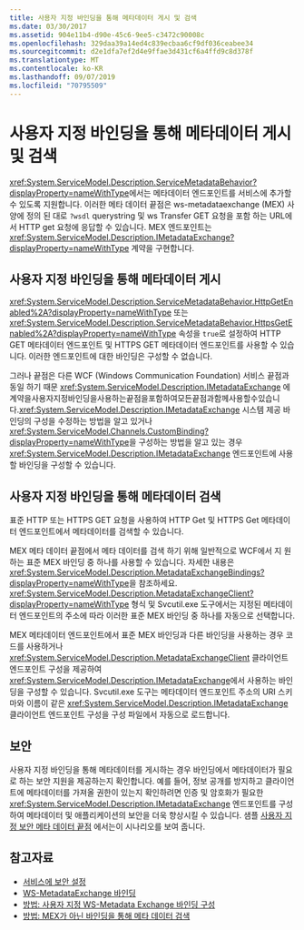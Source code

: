 ```yaml
---
title: 사용자 지정 바인딩을 통해 메타데이터 게시 및 검색
ms.date: 03/30/2017
ms.assetid: 904e11b4-d90e-45c6-9ee5-c3472c90008c
ms.openlocfilehash: 329daa39a14ed4c839ecbaa6cf9df036ceabee34
ms.sourcegitcommit: d2e1dfa7ef2d4e9ffae3d431cf6a4ffd9c8d378f
ms.translationtype: MT
ms.contentlocale: ko-KR
ms.lasthandoff: 09/07/2019
ms.locfileid: "70795509"
---
```

# <a name="publishing-and-retrieving-metadata-over-a-custom-binding"></a>사용자 지정 바인딩을 통해 메타데이터 게시 및 검색
<xref:System.ServiceModel.Description.ServiceMetadataBehavior?displayProperty=nameWithType>에서는 메타데이터 엔드포인트를 서비스에 추가할 수 있도록 지원합니다. 이러한 메타 데이터 끝점은 ws-metadataexchange (MEX) 사양에 정의 된 대로 `?wsdl` querystring 및 ws Transfer GET 요청을 포함 하는 URL에서 HTTP get 요청에 응답할 수 있습니다. MEX 엔드포인트는 <xref:System.ServiceModel.Description.IMetadataExchange?displayProperty=nameWithType> 계약을 구현합니다.  
  
## <a name="publishing-metadata-over-a-custom-binding"></a>사용자 지정 바인딩을 통해 메타데이터 게시  
 <xref:System.ServiceModel.Description.ServiceMetadataBehavior.HttpGetEnabled%2A?displayProperty=nameWithType> 또는 <xref:System.ServiceModel.Description.ServiceMetadataBehavior.HttpsGetEnabled%2A?displayProperty=nameWithType> 속성을 `true`로 설정하여 HTTP GET 메타데이터 엔드포인트 및 HTTPS GET 메타데이터 엔드포인트를 사용할 수 있습니다. 이러한 엔드포인트에 대한 바인딩은 구성할 수 없습니다.  
  
 그러나 끝점은 다른 WCF (Windows Communication Foundation) 서비스 끝점과 동일 하기 때문 <xref:System.ServiceModel.Description.IMetadataExchange> 에 계약을사용자지정바인딩을사용하는끝점을포함하여모든끝점과함께사용할수있습니다.<xref:System.ServiceModel.Description.IMetadataExchange> 시스템 제공 바인딩의 구성을 수정하는 방법을 알고 있거나 <xref:System.ServiceModel.Channels.CustomBinding?displayProperty=nameWithType>을 구성하는 방법을 알고 있는 경우 <xref:System.ServiceModel.Description.IMetadataExchange> 엔드포인트에 사용할 바인딩을 구성할 수 있습니다.  
  
## <a name="retrieving-metadata-over-a-custom-binding"></a>사용자 지정 바인딩을 통해 메타데이터 검색  
 표준 HTTP 또는 HTTPS GET 요청을 사용하여 HTTP Get 및 HTTPS Get 메타데이터 엔드포인트에서 메타데이터를 검색할 수 있습니다.  
  
 MEX 메타 데이터 끝점에서 메타 데이터를 검색 하기 위해 일반적으로 WCF에서 지 원하는 표준 MEX 바인딩 중 하나를 사용할 수 있습니다. 자세한 내용은 <xref:System.ServiceModel.Description.MetadataExchangeBindings?displayProperty=nameWithType>을 참조하세요. <xref:System.ServiceModel.Description.MetadataExchangeClient?displayProperty=nameWithType> 형식 및 Svcutil.exe 도구에서는 지정된 메타데이터 엔드포인트의 주소에 따라 이러한 표준 MEX 바인딩 중 하나를 자동으로 선택합니다.  
  
 MEX 메타데이터 엔드포인트에서 표준 MEX 바인딩과 다른 바인딩을 사용하는 경우 코드를 사용하거나 <xref:System.ServiceModel.Description.MetadataExchangeClient> 클라이언트 엔드포인트 구성을 제공하여 <xref:System.ServiceModel.Description.IMetadataExchange>에서 사용하는 바인딩을 구성할 수 있습니다. Svcutil.exe 도구는 메타데이터 엔드포인트 주소의 URI 스키마와 이름이 같은 <xref:System.ServiceModel.Description.IMetadataExchange> 클라이언트 엔드포인트 구성을 구성 파일에서 자동으로 로드합니다.  
  
## <a name="security"></a>보안  
 사용자 지정 바인딩을 통해 메타데이터를 게시하는 경우 바인딩에서 메타데이터가 필요로 하는 보안 지원을 제공하는지 확인합니다. 예를 들어, 정보 공개를 방지하고 클라이언트에 메타데이터를 가져올 권한이 있는지 확인하려면 인증 및 암호화가 필요한 <xref:System.ServiceModel.Description.IMetadataExchange> 엔드포인트를 구성하여 메타데이터 및 애플리케이션의 보안을 더욱 향상시킬 수 있습니다. 샘플 [사용자 지정 보안 메타 데이터 끝점](../samples/custom-secure-metadata-endpoint.md) 에서는이 시나리오를 보여 줍니다.  
  
## <a name="see-also"></a>참고자료

- [서비스에 보안 설정](../securing-services.md)
- [WS-MetadataExchange 바인딩](ws-metadataexchange-bindings.md)
- [방법: 사용자 지정 WS-Metadata Exchange 바인딩 구성](how-to-configure-a-custom-ws-metadata-exchange-binding.md)
- [방법: MEX가 아닌 바인딩을 통해 메타 데이터 검색](how-to-retrieve-metadata-over-a-non-mex-binding.md)
